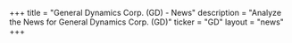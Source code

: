 +++
title = "General Dynamics Corp. (GD) - News"
description = "Analyze the News for General Dynamics Corp. (GD)"
ticker = "GD"
layout = "news"
+++

